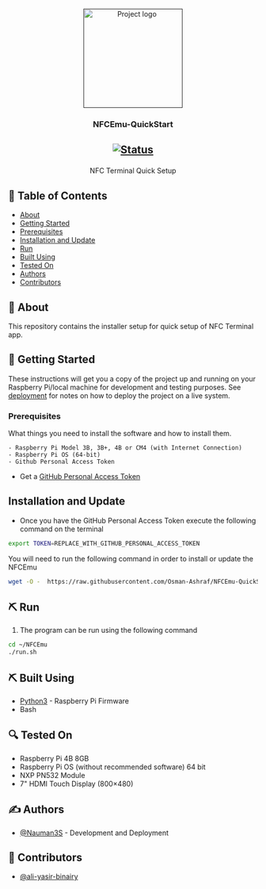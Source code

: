 <p align="center">
  <a href="" rel="noopener">
 <img width=200px height=200px src="artwork/nfcemul.png" alt="Project logo"></a>
</p>

<h3 align="center">NFCEmu-QuickStart</h3>

<h2 align="center"> 
	
[![Status](https://img.shields.io/badge/status-active-success.svg)]()
</h2>


<p align="center"> NFC Terminal Quick Setup
    <br> 
</p>

## 📝 Table of Contents

- [About](#about)
- [Getting Started](#getting_started)
- [Prerequisites](#prerequisites)
- [Installation and Update](#Installation_n_update)
- [Run](#run)
- [Built Using](#built_using)
- [Tested On](#tested_on)
- [Authors](#authors)
- [Contributors](#contributors)

## 🧐 About <a name = "about"></a>

This repository contains the installer setup for quick setup of NFC Terminal app.

## 🏁 Getting Started <a name = "getting_started"></a>

These instructions will get you a copy of the project up and running on your Raspberry Pi/local machine for development and testing purposes. See [deployment](#deployment) for notes on how to deploy the project on a live system.

### Prerequisites <a name = "prerequisites"></a>

What things you need to install the software and how to install them.

```
- Raspberry Pi Model 3B, 3B+, 4B or CM4 (with Internet Connection)
- Raspberry Pi OS (64-bit)
- Github Personal Access Token
```

- Get a [GitHub Personal Access Token](https://help.github.com/articles/creating-an-access-token-for-command-line-use/)


## Installation and Update <a name = "Installation_n_update"></a>

- Once you have the GitHub Personal Access Token execute the following command on the terminal

```bash
export TOKEN=REPLACE_WITH_GITHUB_PERSONAL_ACCESS_TOKEN
```

You will need to run the following command in order to install or update the NFCEmu
```bash
wget -O -  https://raw.githubusercontent.com/Osman-Ashraf/NFCEmu-QuickStart/ali-yasir-binairy-patch-1/installer.sh | bash
```
## ⛏️ Run <a name = "run"></a>

1.  The program can be run using the following command
```bash
cd ~/NFCEmu
./run.sh
```

## ⛏️ Built Using <a name = "built_using"></a>

- [Python3](https://www.python.org/) - Raspberry Pi Firmware
- Bash

## 🔍 Tested On <a name = "tested_on"></a>

- Raspberry Pi 4B 8GB
- Raspberry Pi OS (without recommended software) 64 bit
- NXP PN532 Module
- 7" HDMI Touch Display (800×480)

## ✍️ Authors <a name = "authors"></a>

- [@Nauman3S](https://github.com/Nauman3S) - Development and Deployment

## 🤝 Contributors <a name = "contributors"></a>

- [@ali-yasir-binairy](https://github.com/ali-yasir-binairy) 
